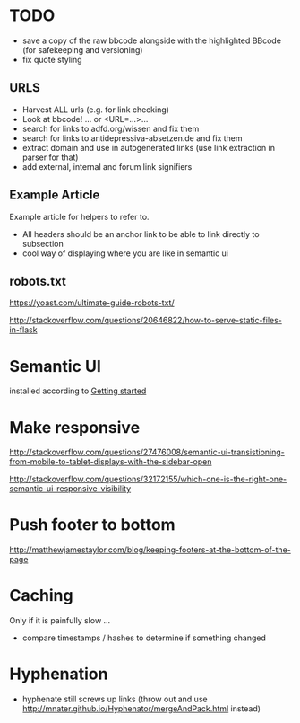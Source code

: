# TODO

* save a copy of the raw bbcode alongside with the highlighted BBcode (for safekeeping and versioning)
* fix quote styling

## URLS

* Harvest ALL urls (e.g. for link checking)
* Look at bbcode! <URL>...</URL> or <URL=...>...</URL> 
* search for links to adfd.org/wissen and fix them
* search for links to antidepressiva-absetzen.de and fix them
* extract domain and use in autogenerated links (use link extraction in parser for that)
* add external, internal and forum link signifiers

## Example Article

Example article for helpers to refer to.

* All headers should be an anchor link to be able to link directly to subsection
* cool way of displaying where you are like in semantic ui

## robots.txt

https://yoast.com/ultimate-guide-robots-txt/

http://stackoverflow.com/questions/20646822/how-to-serve-static-files-in-flask
  
# Semantic UI

installed according to [Getting started](http://semantic-ui.com/introduction/getting-started.html)

# Make responsive

http://stackoverflow.com/questions/27476008/semantic-ui-transistioning-from-mobile-to-tablet-displays-with-the-sidebar-open

http://stackoverflow.com/questions/32172155/which-one-is-the-right-one-semantic-ui-responsive-visibility

# Push footer to bottom

http://matthewjamestaylor.com/blog/keeping-footers-at-the-bottom-of-the-page


# Caching

Only if it is painfully slow ...

* compare timestamps / hashes to determine if something changed

# Hyphenation

* hyphenate still screws up links (throw out and use http://mnater.github.io/Hyphenator/mergeAndPack.html instead)
